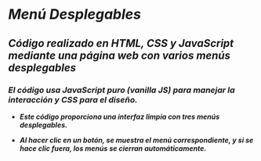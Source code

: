 # **_Menú Desplegables_**

## **_Código realizado en HTML, CSS y JavaScript mediante una página web con varios menús desplegables_**

### **_El código usa JavaScript puro (vanilla JS) para manejar la interacción y CSS para el diseño._**

- **_Este código proporciona una interfaz limpia con tres menús desplegables._**
  
- **_Al hacer clic en un botón, se muestra el menú correspondiente, y si se hace clic fuera, los menús se cierran automáticamente._**

